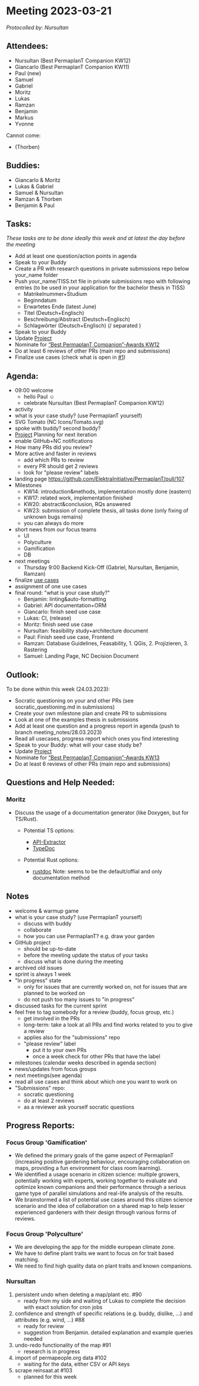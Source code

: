 # Meeting 2023-03-21

_Protocolled by: Nursultan_

## Attendees:

- Nursultan (Best PermaplanT Companion KW12)
- Giancarlo (Best PermaplanT Companion KW11)
- Paul (new)
- Samuel
- Gabriel
- Moritz
- Lukas
- Ramzan
- Benjamin
- Markus
- Yvonne

Cannot come:

- (Thorben)

## Buddies:

- Giancarlo & Moritz
- Lukas & Gabriel
- Samuel & Nursultan
- Ramzan & Thorben
- Benjamin & Paul

## Tasks:

_These tasks are to be done ideally this week and at latest the day before the meeting_

- Add at least one question/action points in agenda
- Speak to your Buddy
- Create a PR with research questions in private submissions repo below your_name folder
- Push your_name/TISS.txt file in private submissions repo with following entries
  (to be used in your application for the bachelor thesis in TISS)
  - Matrikelnummer+Studium
  - Beginndatum
  - Erwartetes Ende (latest June)
  - Titel (Deutsch+Englisch)
  - Beschreibung/Abstract (Deutsch+Englisch)
  - Schlagwörter (Deutsch+Englisch) (/ separated )
- Speak to your Buddy
- Update [Project](https://github.com/orgs/ElektraInitiative/projects/4/)
- Nominate for [“Best PermaplanT Companion”-Awards KW12](https://nextcloud.markus-raab.org/nextcloud/index.php/apps/polls/vote/7)
- Do at least 6 reviews of other PRs (main repo and submissions)
- Finalize use cases (check what is open in [#1](https://github.com/ElektraInitiative/PermaplanT/issues/1))

## Agenda:

- 09:00 welcome
  - hello Paul ☺️
  - celebrate Nursultan (Best PermaplanT Companion KW12)
- activity
- what is your case study? (use PermaplanT yourself)
- SVG Tomato (NC Icons/Tomato.svg)
- spoke with buddy? second buddy?
- [Project](https://github.com/orgs/ElektraInitiative/projects/4/) Planning for next iteration
- enable GitHub+NC notifications
- How many PRs did you review?
- More active and faster in reviews
  - add which PRs to review
  - every PR should get 2 reviews
  - look for "please review" labels
- landing page https://github.com/ElektraInitiative/PermaplanT/pull/107
- Milestones
  - KW14: introduction&methods, implementation mostly done (eastern)
  - KW17: related work, implementation finished
  - KW20: abstract&conclusion, RQs answered
  - KW23: submission of complete thesis, all tasks done (only fixing of unknown bugs remains)
  - you can always do more
- short news from our focus teams
  - UI
  - Polyculture
  - Gamification
  - DB
- next meetings
  - Thursday 9:00 Backend Kick-Off (Gabriel, Nursultan, Benjamin, Ramzan)
- finalize [use cases](https://github.com/ElektraInitiative/PermaplanT/issues/1)
- assignment of one use cases
- final round: "what is your case study?"
  - Benjamin: linting&auto-formatting
  - Gabriel: API documentation+ORM
  - Giancarlo: finish seed use case
  - Lukas: CI, (release)
  - Moritz: finish seed use case
  - Nursultan: feasibility study+architecture document
  - Paul: Finish seed use case, Frontend
  - Ramzan: Database Guidelines, Feasability, 1. QGis, 2. Projizieren, 3. Rastering
  - Samuel: Landing Page, NC Decision Document

## Outlook:

To be done within this week (24.03.2023):

- Socratic questioning on your and other PRs (see socratic_questioning.md in submissions)
- Create your own milestone plan and create PR to submissions
- Look at one of the examples thesis in submissions
- Add at least one question and a progress report in agenda (push to branch meeting_notes/28.03.2023)
- Read all usecases, progress report which ones you find interesting
- Speak to your Buddy: what will your case study be?
- Update [Project](https://github.com/orgs/ElektraInitiative/projects/4/)
- Nominate for [“Best PermaplanT Companion”-Awards KW13](https://nextcloud.markus-raab.org/nextcloud/index.php/apps/polls/vote/8)
- Do at least 6 reviews of other PRs (main repo and submissions)

## Questions and Help Needed:

### Moritz

- Discuss the usage of a documentation generator (like Doxygen, but for TS/Rust).

  - Potential TS options:

    - [API-Extractor](https://api-extractor.com/)
    - [TypeDoc](https://typedoc.org)

  - Potential Rust options:
    - [rustdoc](https://doc.rust-lang.org/rustdoc) Note: seems to be the default/offial and only documentation method

## Notes

- welcome & warmup game
- what is your case study? (use PermaplanT yourself)
  - discuss with buddy
  - collaborate
  - how you can use PermaplanT? e.g. draw your garden
- GitHub project
  - should be up-to-date
  - before the meeting update the status of your tasks
  - discuss what is done during the meeting
- archived old issues
- sprint is always 1 week
- "In progress" state
  - only for issues that are currently worked on, not for issues that are planned to be worked on
  - do not push too many issues to "in progress"
- discussed tasks for the current sprint
- feel free to tag somebody for a review (buddy, focus group, etc.)
  - get involved in the PRs
  - long-term: take a look at all PRs and find works related to you to give a review
  - applies also for the "submissions" repo
  - "please review" label
    - put it to your own PRs
    - once a week check for other PRs that have the label
- milestones (calendar weeks described in agenda section)
- news/updates from focus groups
- next meetings(see agenda)
- read all use cases and think about which one you want to work on
- "Submissions" repo:
  - socratic questioning
  - do at least 2 reviews
  - as a reviewer ask yourself socratic questions

## Progress Reports:

### Focus Group 'Gamification'

- We defined the primary goals of the game aspect of PermaplanT (increasing positive gardening behaviour, encouraging collaboration on maps, providing a fun environment for class room learning).
- We identified a usage scenario in citizen science: multiple growers, potentially working with experts, working together to evaluate and optimize known companions and their performance through a serious game type of parallel simulations and real-life analysis of the results.
- We brainstormed a list of potential use cases around this citizen science scenario and the idea of collaboration on a shared map to help lesser experienced gardeners with their design through various forms of reviews.

### Focus Group 'Polyculture'

- We are developing the app for the middle european climate zone.
- We have to define plant traits we want to focus on for trait based matching.
- We need to find high quality data on plant traits and known companions.

### Nursultan

1. persistent undo when deleting a map/plant etc. #90
   - ready from my side and waiting of Lukas to complete the decision with exact solution for cron jobs
2. confidence and strength of specific relations (e.g. buddy, dislike, ...) and attributes (e.g. wind, ...) #88
   - ready for review
   - suggestion from Benjamin. detailed explanation and example queries needed
3. undo-redo functionality of the map #91
   - research is in progress
4. import of permapeople.org data #102
   - waiting for the data, either CSV or API keys
5. scrape reinsaat.at #103
   - planned for this week
